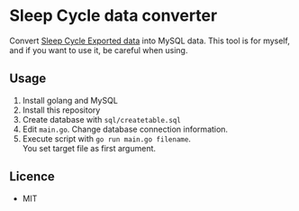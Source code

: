 # Sleep Cycle data converter

Convert [Sleep Cycle Exported data](https://s.sleepcycle.com/) into MySQL data.
This tool is for myself, and if you want to use it, be careful when using. 

## Usage

1. Install golang and MySQL
1. Install this repository
1. Create database with `sql/createtable.sql`
1. Edit `main.go`. Change database connection information.
1. Execute script with `go run main.go filename`.  
   You set target file as first argument.

## Licence

* MIT
